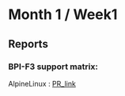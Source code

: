 # Month 1 / Week1

## Reports

### BPI-F3 support matrix:

AlpineLinux : [PR_link](https://github.com/ruyisdk/support-matrix/pull/116)